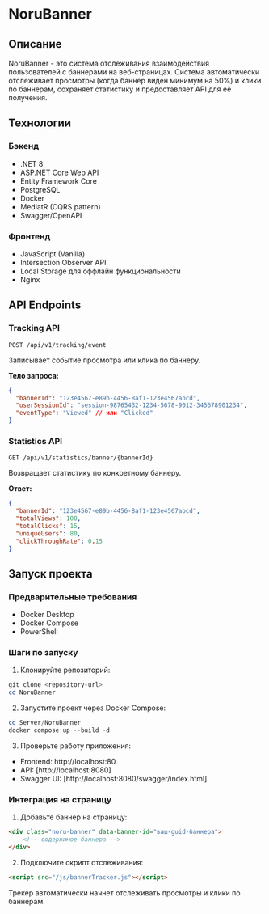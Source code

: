# NoruBanner

## Описание
NoruBanner - это система отслеживания взаимодействия пользователей с баннерами на веб-страницах. Система автоматически отслеживает просмотры (когда баннер виден минимум на 50%) и клики по баннерам, сохраняет статистику и предоставляет API для её получения.

## Технологии

### Бэкенд
- .NET 8
- ASP.NET Core Web API
- Entity Framework Core
- PostgreSQL
- Docker
- MediatR (CQRS pattern)
- Swagger/OpenAPI

### Фронтенд
- JavaScript (Vanilla)
- Intersection Observer API
- Local Storage для оффлайн функциональности
- Nginx

## API Endpoints

### Tracking API
```http
POST /api/v1/tracking/event
```
Записывает событие просмотра или клика по баннеру.

**Тело запроса:**
```json
{
  "bannerId": "123e4567-e89b-4456-8af1-123e4567abcd",
  "userSessionId": "session-98765432-1234-5678-9012-345678901234",
  "eventType": "Viewed" // или "Clicked"
}
```

### Statistics API
```http
GET /api/v1/statistics/banner/{bannerId}
```
Возвращает статистику по конкретному баннеру.

**Ответ:**
```json
{
  "bannerId": "123e4567-e89b-4456-8af1-123e4567abcd",
  "totalViews": 100,
  "totalClicks": 15,
  "uniqueUsers": 80,
  "clickThroughRate": 0.15
}
```

## Запуск проекта

### Предварительные требования
- Docker Desktop
- Docker Compose
- PowerShell

### Шаги по запуску

1. Клонируйте репозиторий:
```powershell
git clone <repository-url>
cd NoruBanner
```

2. Запустите проект через Docker Compose:
```powershell
cd Server/NoruBanner
docker compose up --build -d
```

3. Проверьте работу приложения:
- Frontend: http://localhost:80
- API: [http://localhost:8080]
- Swagger UI: [http://localhost:8080/swagger/index.html]

### Интеграция на страницу

1. Добавьте баннер на страницу:
```html
<div class="noru-banner" data-banner-id="ваш-guid-баннера">
    <!-- содержимое баннера -->
</div>
```

2. Подключите скрипт отслеживания:
```html
<script src="/js/bannerTracker.js"></script>
```

Трекер автоматически начнет отслеживать просмотры и клики по баннерам.
